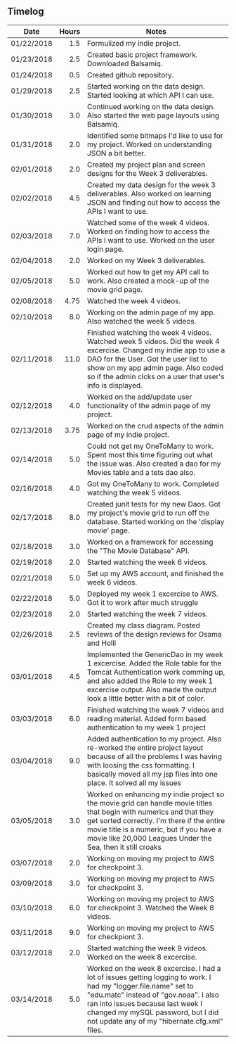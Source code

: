 ## Timelog

Date  | Hours | Notes
----- | -----: | -------
01/22/2018  | 1.5 | Formulized my indie project.
01/23/2018  | 2.5 | Created basic project framework. Downloaded Balsamiq.
01/24/2018  | 0.5 | Created github repository.
01/29/2018  | 2.5 | Started working on the data design. Started looking at which API I can use.
01/30/2018  | 3.0 | Continued working on the data design. Also started the web page layouts using Balsamiq.
01/31/2018  | 2.0 | Identified some bitmaps I'd like to use for my project. Worked on understanding JSON a bit better.
02/01/2018  | 2.0 | Created my project plan and screen designs for the Week 3 deliverables.
02/02/2018  | 4.5 | Created my data design for the week 3 deliverables. Also worked on learning JSON and finding out how to access the APIs I want to use.
02/03/2018  | 7.0 | Watched some of the week 4 videos. Worked on finding how to access the APIs I want to use. Worked on the user login page.
02/04/2018  | 2.0 | Worked on my Week 3 deliverables.
02/05/2018 | 5.0 | Worked out how to get my API call to work. Also created a mock-up of the movie grid page.
02/08/2018 | 4.75 | Watched the week 4 videos. 
02/10/2018 | 8.0 | Working on the admin page of my app. Also watched the week 5 videos.
02/11/2018 | 11.0 | Finished watching the week 4 videos. Watched week 5 videos. Did the week 4 excercise. Changed my indie app to use a DAO for the User. Got the user list to show on my app admin page. Also coded so if the admin clcks on a user that user's info is displayed.
02/12/2018 | 4.0 | Worked on the add/update user functionality of the admin page of my project.
02/13/2018 | 3.75 | Worked on the crud aspects of the admin page of my indie project. 
02/14/2018 | 5.0 | Could not get my OneToMany to work. Spent most this time figuring out what the issue was. Also created a dao for my Movies table and a tets dao also.
02/16/2018 | 4.0 | Got my OneToMany to work. Completed watching the week 5 videos. 
02/17/2018 | 8.0 | Created junit tests for my new Daos. Got my project's movie grid to run off the database. Started working on the 'display movie' page.
02/18/2018 | 3.0 | Worked on a framework for accessing the "The Movie Database" API.
02/19/2018 | 2.0 | Started watching the week 6 videos.
02/21/2018 | 5.0 | Set up my AWS account, and finished the week 6 videos.
02/22/2018 | 5.0 | Deployed my week 1 excercise to AWS. Got it to work after much struggle
02/23/2018 | 2.0 | Started watching the week 7 videos.
02/26/2018 | 2.5 | Created my class diagram. Posted reviews of the design reviews for Osama and Holli
03/01/2018 | 4.5 | Implemented the GenericDao in my week 1 excercise. Added the Role table for the Tomcat Authentication work comming up, and also added the Role to my week 1 excercise output. Also made the output look a little better with a bit of color.
03/03/2018 | 6.0 | Finished watching the week 7 videos and reading material. Added form based authentication to my week 1 project
03/04/2018 | 9.0 | Added authentication to my project. Also re-worked the entire project layout because of all the problems I was having with loosing the css formatting. I basically moved all my jsp files into one place. It solved all my issues
03/05/2018 | 3.0 | Worked on enhancing my indie project so the movie grid can handle movie titles that begin with numerics and that they get sorted correctly.  I'm there if the entire movie title is a numeric, but if you have a movie like 20,000 Leagues Under the Sea, then it still croaks
03/07/2018 | 2.0 | Working on moving my project to AWS for checkpoint 3.
03/09/2018 | 3.0 | Working on moving my project to AWS for checkpoint 3.
03/10/2018 | 6.0 | Working on moving my project to AWS for checkpoint 3. Watched the Week 8 videos. 
03/11/2018 | 9.0 | Working on moving my project to AWS for checkpiont 3. 
03/12/2018 | 2.0 | Started watching the week 9 videos. Worked on the week 8 excercise.
03/14/2018 | 5.0 | Worked on the week 8 excercise. I had a lot of issues getting logging to work. I had my "logger.file.name" set to "edu.matc" instead of "gov.noaa". I also ran into issues because last week I changed my mySQL password, but I did not update any of my "hibernate.cfg.xml" files.

